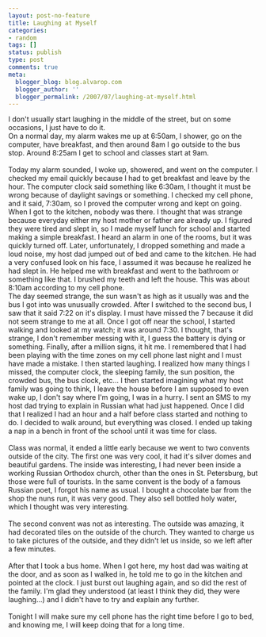 ```yaml
---
layout: post-no-feature
title: Laughing at Myself
categories:
- random
tags: []
status: publish
type: post
comments: true
meta:
  blogger_blog: blog.alvarop.com
  blogger_author: ''
  blogger_permalink: /2007/07/laughing-at-myself.html
---
```

I don't usually start laughing in the middle of the street, but on some occasions, I just have to do it.<br />On a normal day, my alarm wakes me up at 6:50am, I shower, go on the computer, have breakfast, and then around 8am I go outside to the bus stop. Around 8:25am I get to school and classes start at 9am.<br /><br />Today my alarm sounded, I woke up, showered, and went on the computer. I checked my email quickly because I had to get breakfast and leave by the hour. The computer clock said something like 6:30am, I thought it must be wrong because of daylight savings or something. I checked my cell phone, and it said, 7:30am, so I proved the computer wrong and kept on going. When I got to the kitchen, nobody was there. I thought that was strange because everyday either my host mother or father are already up. I figured they were tired and slept in, so I made myself lunch for school and started making a simple breakfast. I heard an alarm in one of the rooms, but it was quickly turned off. Later, unfortunately, I dropped something and made a loud noise, my host dad jumped out of bed and came to the kitchen. He had a very confused look on his face, I assumed it was because he realized he had slept in. He helped me with breakfast and went to the bathroom or something like that. I brushed my teeth and left the house. This was about 8:10am according to my cell phone.<br />The day seemed strange, the sun wasn't as high as it usually was and the bus I got into was unusually crowded. After I switched to the second bus, I saw that it said 7:22 on it's display. I must have missed the 7 because it did not seem strange to me at all. Once I got off near the school, I started walking and looked at my watch; it was around 7:30. I thought, that's strange, I don't remember messing with it, I guess the battery is dying or something. Finally, after a million signs, it hit me. I remembered that I had been playing with the time zones on my cell phone last night and I must have made a mistake. I then started laughing. I realized how many things I missed, the computer clock, the sleeping family, the sun position, the crowded bus, the bus clock, etc... I then started imagining what my host family was going to think, I leave the house before I am supposed to even wake up, I don't say where I'm going, I was in a hurry. I sent an SMS to my host dad trying to explain in Russian what had just happened. Once I did that I realized I had an hour and a half before class started and nothing to do. I decided to walk around, but everything was closed. I ended up taking a nap in a bench in front of the school until it was time for class.<br /><br />Class was normal, it ended a little early because we went to two convents outside of the city. The first one was very cool, it had it's silver domes and beautiful gardens. The inside was interesting, I had never been inside a working Russian Orthodox church, other than the ones in St. Petersburg, but those were full of tourists. In the same convent is the body of a famous Russian poet, I forgot his name as usual. I bought a chocolate bar from the shop the nuns run, it was very good. They also sell bottled holy water, which I thought was very interesting.<br /><br />The second convent was not as interesting. The outside was amazing, it had decorated tiles on the outside of the church. They wanted to charge us to take pictures of the outside, and they didn't let us inside, so we left after a few minutes.<br /><br />After that I took a bus home. When I got here, my host dad was waiting at the door, and as soon as I walked in, he told me to go in the kitchen and pointed at the clock. I just burst out laughing again, and so did the rest of the family. I'm glad they understood (at least I think they did, they were laughing...) and I didn't have to try and explain any further.<br /><br />Tonight I will make sure my cell phone has the right time before I go to bed, and knowing me, I will keep doing that for a long time.
